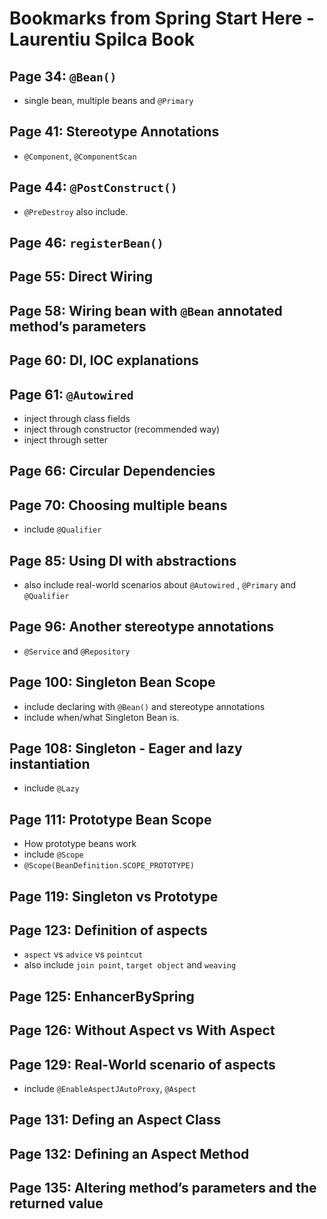 # Bookmarks from Spring Start Here - Laurentiu Spilca Book

## Page 34: `@Bean()`

- single bean, multiple beans and `@Primary`

## Page 41: Stereotype Annotations

- `@Component`, `@ComponentScan`

## Page 44: `@PostConstruct()`

- `@PreDestroy` also include.

## Page 46: `registerBean()`

## Page 55: Direct Wiring

## Page 58: Wiring bean with `@Bean` annotated method’s parameters

## Page 60: DI, IOC explanations

## Page 61: `@Autowired`

- inject through class fields
- inject through constructor (recommended way)
- inject through setter

## Page 66: Circular Dependencies

## Page 70: Choosing multiple beans

- include `@Qualifier`

## Page 85: Using DI with abstractions

- also include real-world scenarios about `@Autowired` , `@Primary` and `@Qualifier`

## Page 96: Another stereotype annotations

- `@Service` and `@Repository`

## Page 100: Singleton Bean Scope

- include declaring with `@Bean()` and stereotype annotations
- include when/what Singleton Bean is.

## Page 108: Singleton - Eager and lazy instantiation

- include `@Lazy`

## Page 111: Prototype Bean Scope

- How prototype beans work
- include `@Scope`
- `@Scope(BeanDefinition.SCOPE_PROTOTYPE)`

## Page 119: Singleton vs Prototype

## Page 123: Definition of aspects

- `aspect` vs `advice` vs `pointcut`
- also include `join point`, `target object` and `weaving`

## Page 125: EnhancerBySpring

## Page 126: Without Aspect vs With Aspect

## Page 129: Real-World scenario of aspects

- include `@EnableAspectJAutoProxy`, `@Aspect`

## Page 131: Defing an Aspect Class

## Page 132: Defining an Aspect Method

## Page 135: Altering method’s parameters and the returned value
